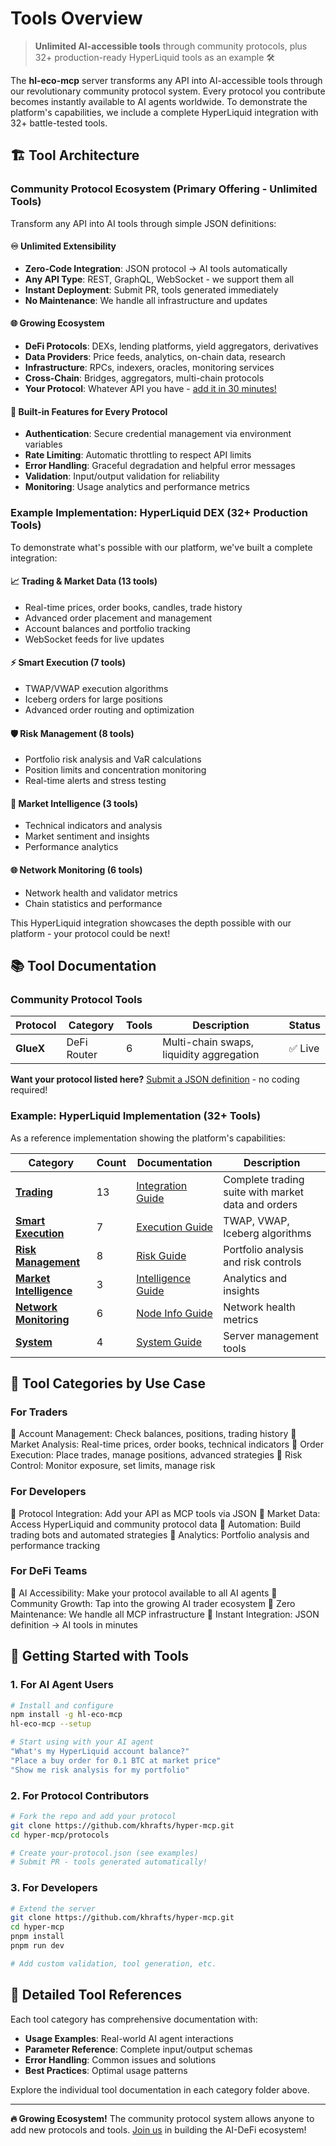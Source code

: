 # Tools Overview

> **Unlimited AI-accessible tools** through community protocols, plus 32+ production-ready HyperLiquid tools as an example 🛠️

The **hl-eco-mcp** server transforms any API into AI-accessible tools through our revolutionary community protocol system. Every protocol you contribute becomes instantly available to AI agents worldwide. To demonstrate the platform's capabilities, we include a complete HyperLiquid integration with 32+ battle-tested tools.

## 🏗️ Tool Architecture

### Community Protocol Ecosystem (Primary Offering - Unlimited Tools)

Transform any API into AI tools through simple JSON definitions:

#### ♾️ **Unlimited Extensibility**

- **Zero-Code Integration**: JSON protocol → AI tools automatically
- **Any API Type**: REST, GraphQL, WebSocket - we support them all
- **Instant Deployment**: Submit PR, tools generated immediately
- **No Maintenance**: We handle all infrastructure and updates

#### 🌐 **Growing Ecosystem**

- **DeFi Protocols**: DEXs, lending platforms, yield aggregators, derivatives
- **Data Providers**: Price feeds, analytics, on-chain data, research
- **Infrastructure**: RPCs, indexers, oracles, monitoring services
- **Cross-Chain**: Bridges, aggregators, multi-chain protocols
- **Your Protocol**: Whatever API you have - [add it in 30 minutes!](../../CONTRIBUTING.md)

#### 🔐 **Built-in Features for Every Protocol**

- **Authentication**: Secure credential management via environment variables
- **Rate Limiting**: Automatic throttling to respect API limits
- **Error Handling**: Graceful degradation and helpful error messages
- **Validation**: Input/output validation for reliability
- **Monitoring**: Usage analytics and performance metrics

### Example Implementation: HyperLiquid DEX (32+ Production Tools)

To demonstrate what's possible with our platform, we've built a complete integration:

#### 📈 **Trading & Market Data** (13 tools)

- Real-time prices, order books, candles, trade history
- Advanced order placement and management
- Account balances and portfolio tracking
- WebSocket feeds for live updates

#### ⚡ **Smart Execution** (7 tools)

- TWAP/VWAP execution algorithms
- Iceberg orders for large positions
- Advanced order routing and optimization

#### 🛡️ **Risk Management** (8 tools)

- Portfolio risk analysis and VaR calculations
- Position limits and concentration monitoring
- Real-time alerts and stress testing

#### 🧠 **Market Intelligence** (3 tools)

- Technical indicators and analysis
- Market sentiment and insights
- Performance analytics

#### 🌐 **Network Monitoring** (6 tools)

- Network health and validator metrics
- Chain statistics and performance

This HyperLiquid integration showcases the depth possible with our platform - your protocol could be next!

## 📚 Tool Documentation

### Community Protocol Tools

| Protocol  | Category    | Tools | Description                              | Status  |
| --------- | ----------- | ----- | ---------------------------------------- | ------- |
| **GlueX** | DeFi Router | 6     | Multi-chain swaps, liquidity aggregation | ✅ Live |

**Want your protocol listed here?** [Submit a JSON definition](../../CONTRIBUTING.md) - no coding required!

### Example: HyperLiquid Implementation (32+ Tools)

As a reference implementation showing the platform's capabilities:

| Category                                        | Count | Documentation                                       | Description                                        |
| ----------------------------------------------- | ----- | --------------------------------------------------- | -------------------------------------------------- |
| **[Trading](hyperliquid/)**                     | 13    | [Integration Guide](../integrations/hyperliquid.md) | Complete trading suite with market data and orders |
| **[Smart Execution](execution/)**               | 7     | [Execution Guide](execution.md)                     | TWAP, VWAP, Iceberg algorithms                     |
| **[Risk Management](risk-management/)**         | 8     | [Risk Guide](risk-management.md)                    | Portfolio analysis and risk controls               |
| **[Market Intelligence](market-intelligence/)** | 3     | [Intelligence Guide](market-intelligence.md)        | Analytics and insights                             |
| **[Network Monitoring](node-info/)**            | 6     | [Node Info Guide](../integrations/node-info.md)     | Network health metrics                             |
| **[System](system.md)**                         | 4     | [System Guide](system.md)                           | Server management tools                            |

## 🎯 Tool Categories by Use Case

### For Traders

🔹 Account Management: Check balances, positions, trading history
🔹 Market Analysis: Real-time prices, order books, technical indicators
🔹 Order Execution: Place trades, manage positions, advanced strategies
🔹 Risk Control: Monitor exposure, set limits, manage risk

### For Developers

🔹 Protocol Integration: Add your API as MCP tools via JSON
🔹 Market Data: Access HyperLiquid and community protocol data
🔹 Automation: Build trading bots and automated strategies
🔹 Analytics: Portfolio analysis and performance tracking

### For DeFi Teams

🔹 AI Accessibility: Make your protocol available to all AI agents
🔹 Community Growth: Tap into the growing AI trader ecosystem
🔹 Zero Maintenance: We handle all MCP infrastructure
🔹 Instant Integration: JSON definition → AI tools in minutes

## 🚀 Getting Started with Tools

### 1. For AI Agent Users

```bash
# Install and configure
npm install -g hl-eco-mcp
hl-eco-mcp --setup

# Start using with your AI agent
"What's my HyperLiquid account balance?"
"Place a buy order for 0.1 BTC at market price"
"Show me risk analysis for my portfolio"
```

### 2. For Protocol Contributors

```bash
# Fork the repo and add your protocol
git clone https://github.com/khrafts/hyper-mcp.git
cd hyper-mcp/protocols

# Create your-protocol.json (see examples)
# Submit PR - tools generated automatically!
```

### 3. For Developers

```bash
# Extend the server
git clone https://github.com/khrafts/hyper-mcp.git
cd hyper-mcp
pnpm install
pnpm run dev

# Add custom validation, tool generation, etc.
```

## 📖 Detailed Tool References

Each tool category has comprehensive documentation with:

- **Usage Examples**: Real-world AI agent interactions
- **Parameter Reference**: Complete input/output schemas
- **Error Handling**: Common issues and solutions
- **Best Practices**: Optimal usage patterns

Explore the individual tool documentation in each category folder above.

---

**🔥 Growing Ecosystem!** The community protocol system allows anyone to add new protocols and tools. [Join us](../../CONTRIBUTING.md) in building the AI-DeFi ecosystem!
